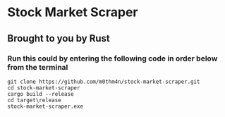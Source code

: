# Stock Market Scraper
## Brought to you by Rust

### Run this could by entering the following code in order below from the terminal

```
git clone https://github.com/m0thm4n/stock-market-scraper.git
cd stock-market-scraper
cargo build --release
cd target\release
stock-market-scraper.exe
```
